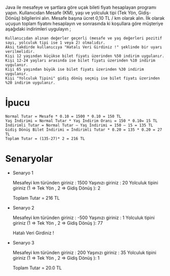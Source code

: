 Java ile mesafeye ve şartlara göre uçak bileti fiyatı hesaplayan programı yapın. Kullanıcıdan Mesafe (KM), yaşı ve yolculuk tipi (Tek Yön, Gidiş-Dönüş) bilgilerini alın. Mesafe başına ücret 0,10 TL / km olarak alın. İlk olarak uçuşun toplam fiyatını hesaplayın ve sonrasında ki koşullara göre müşteriye aşağıdaki indirimleri uygulayın ;

    Kullanıcıdan alınan değerler geçerli (mesafe ve yaş değerleri pozitif sayı, yolculuk tipi ise 1 veya 2) olmalıdır. 
    Aksi takdirde kullanıcıya "Hatalı Veri Girdiniz !" şeklinde bir uyarı verilmelidir.
    Kişi 12 yaşından küçükse bilet fiyatı üzerinden %50 indirim uygulanır.
    Kişi 12-24 yaşları arasında ise bilet fiyatı üzerinden %10 indirim uygulanır.
    Kişi 65 yaşından büyük ise bilet fiyatı üzerinden %30 indirim uygulanır.
    Kişi "Yolculuk Tipini" gidiş dönüş seçmiş ise bilet fiyatı üzerinden %20 indirim uygulanır.

# İpucu

    Normal Tutar = Mesafe * 0.10 = 1500 * 0.10 = 150 TL
    Yaş İndirimi = Normal Tutar * Yaş İndirim Oranı = 150 * 0.10= 15 TL
    İndirimli Tutar = Normal Tutar – Yaş İndirimi = 150 – 15 = 135 TL
    Gidiş Dönüş Bilet İndirimi = İndirimli Tutar * 0.20 = 135 * 0.20 = 27 TL
    Toplam Tutar = (135-27)* 2 = 216 TL

# Senaryolar

* Senaryo 1


    Mesafeyi km türünden giriniz : 1500
    Yaşınızı giriniz : 20
    Yolculuk tipini giriniz (1 => Tek Yön , 2 => Gidiş Dönüş ): 2

    Toplam Tutar = 216 TL

* Senaryo 2


    Mesafeyi km türünden giriniz : -500
    Yaşınızı giriniz : 1
    Yolculuk tipini giriniz (1 => Tek Yön , 2 => Gidiş Dönüş ): 77

    Hatalı Veri Girdiniz !

* Senaryo 3


    Mesafeyi km türünden giriniz : 200
    Yaşınızı giriniz : 35
    Yolculuk tipini giriniz (1 => Tek Yön , 2 => Gidiş Dönüş ): 1

    Toplam Tutar = 20.0 TL
